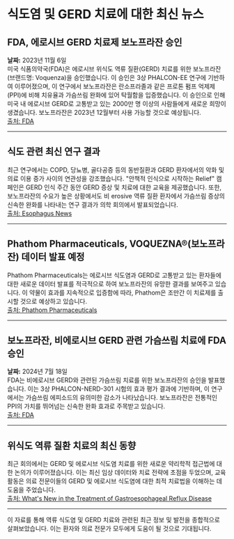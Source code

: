 # 식도염 및 GERD 치료에 대한 최신 뉴스

## FDA, 에로시브 GERD 치료제 보노프라잔 승인  
**날짜:** 2023년 11월 6일  
미국 식품의약국(FDA)은 에로시브 위식도 역류 질환(GERD) 치료를 위한 보노프라잔(브랜드명: Voquenza)을 승인했습니다. 이 승인은 3상 PHALCON-EE 연구에 기반하여 이루어졌으며, 이 연구에서 보노프라잔은 란소프라졸과 같은 프로톤 펌프 억제제(PPI)에 비해 치유율과 가슴쓰림 완화에 있어 탁월함을 입증했습니다. 이 승인으로 인해 미국 내 에로시브 GERD로 고통받고 있는 2000만 명 이상의 사람들에게 새로운 희망이 생겼습니다. 보노프라잔은 2023년 12월부터 사용 가능할 것으로 예상됩니다.  
[출처: FDA](https://www.fda.gov)

---

## 식도 관련 최신 연구 결과  
최근 연구에서는 COPD, 당뇨병, 골다공증 등의 동반질환과 GERD 환자에서의 악화 및 의료 이용 증가 사이의 연관성을 강조했습니다. "안책적 인식으로 시작하는 Relief" 캠페인은 GERD 인식 주간 동안 GERD 증상 및 치료에 대한 교육을 제공했습니다. 또한, 보노프라잔의 수요가 높은 상황에서도 비 erosive 역류 질환 환자에서 가슴쓰림 증상의 신속한 완화를 나타내는 연구 결과가 의학 회의에서 발표되었습니다.  
[출처: Esophagus News](https://www.esophagusnews.com)

---

## Phathom Pharmaceuticals, VOQUEZNA®(보노프라잔) 데이터 발표 예정  
Phathom Pharmaceuticals는 에로시브 식도염과 GERD로 고통받고 있는 환자들에 대한 새로운 데이터 발표를 적극적으로 하여 보노프라잔의 유망한 결과를 보여주고 있습니다. 이 약물이 효과를 지속적으로 입증함에 따라, Phathom은 조만간 이 치료제를 출시할 것으로 예상하고 있습니다.  
[출처: Phathom Pharmaceuticals](https://www.phathompharma.com)

---

## 보노프라잔, 비에로시브 GERD 관련 가슴쓰림 치료에 FDA 승인  
**날짜:** 2024년 7월 18일  
FDA는 비에로시브 GERD와 관련된 가슴쓰림 치료를 위한 보노프라잔의 승인을 발표했습니다. 이는 3상 PHALCON-NERD-301 시험의 효과 평가 결과에 기반하며, 이 연구에서는 가슴쓰림 에피소드의 유의미한 감소가 나타났습니다. 보노프라잔은 전통적인 PPI의 가치를 뛰어넘는 신속한 완화 효과로 주목받고 있습니다.  
[출처: FDA](https://www.fda.gov)

---

## 위식도 역류 질환 치료의 최신 동향  
최근 회의에서는 GERD 및 에로시브 식도염 치료를 위한 새로운 약리학적 접근법에 대한 논의가 이루어졌습니다. 이는 최신 임상 데이터와 치료 전략에 초점을 두었으며, 교육 활동은 의료 전문이들의 GERD 및 에로시브 식도염에 대한 최적 치료법을 이해하는 데 도움을 주었습니다.  
[출처: What's New in the Treatment of Gastroesophageal Reflux Disease](https://www.gastroesophageal-reflux-disease.com)

---

이 자료를 통해 역류 식도염 및 GERD 치료와 관련된 최근 정보 및 발전을 종합적으로 살펴보았습니다. 이는 환자와 의료 전문가 모두에게 도움이 될 것으로 기대됩니다.